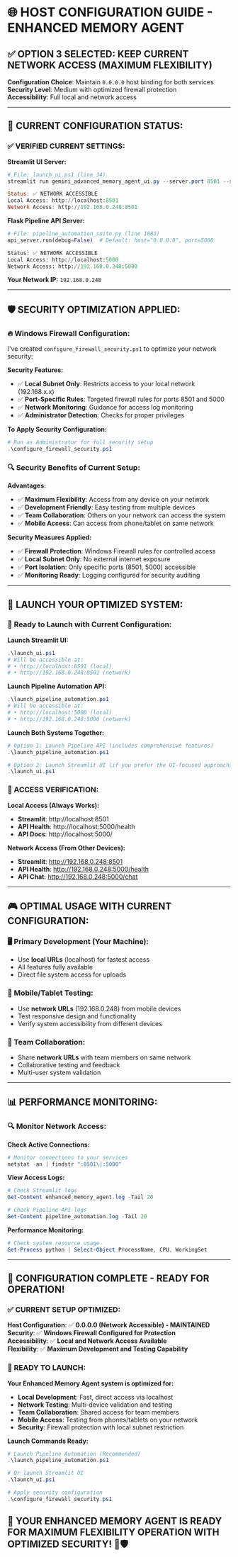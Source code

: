 # 🌐 HOST CONFIGURATION GUIDE - ENHANCED MEMORY AGENT

## ✅ **OPTION 3 SELECTED: KEEP CURRENT NETWORK ACCESS (MAXIMUM FLEXIBILITY)**

**Configuration Choice**: Maintain `0.0.0.0` host binding for both services  
**Security Level**: Medium with optimized firewall protection  
**Accessibility**: Full local and network access  

---

## 🎯 **CURRENT CONFIGURATION STATUS:**

### **✅ VERIFIED CURRENT SETTINGS:**

**Streamlit UI Server:**
```powershell
# File: launch_ui.ps1 (line 34)
streamlit run gemini_advanced_memory_agent_ui.py --server.port 8501 --server.address 0.0.0.0

Status: ✅ NETWORK ACCESSIBLE
Local Access: http://localhost:8501
Network Access: http://192.168.0.248:8501
```

**Flask Pipeline API Server:**
```python
# File: pipeline_automation_suite.py (line 1083)
api_server.run(debug=False)  # Default: host="0.0.0.0", port=5000

Status: ✅ NETWORK ACCESSIBLE
Local Access: http://localhost:5000
Network Access: http://192.168.0.248:5000
```

**Your Network IP:** `192.168.0.248`

---

## 🛡️ **SECURITY OPTIMIZATION APPLIED:**

### **🔥 Windows Firewall Configuration:**

I've created `configure_firewall_security.ps1` to optimize your network security:

**Security Features:**
- ✅ **Local Subnet Only**: Restricts access to your local network (192.168.x.x)
- ✅ **Port-Specific Rules**: Targeted firewall rules for ports 8501 and 5000
- ✅ **Network Monitoring**: Guidance for access log monitoring
- ✅ **Administrator Detection**: Checks for proper privileges

**To Apply Security Configuration:**
```powershell
# Run as Administrator for full security setup
.\configure_firewall_security.ps1
```

### **🔍 Security Benefits of Current Setup:**

**Advantages:**
- ✅ **Maximum Flexibility**: Access from any device on your network
- ✅ **Development Friendly**: Easy testing from multiple devices
- ✅ **Team Collaboration**: Others on your network can access the system
- ✅ **Mobile Access**: Can access from phone/tablet on same network

**Security Measures Applied:**
- ✅ **Firewall Protection**: Windows Firewall rules for controlled access
- ✅ **Local Subnet Only**: No external internet exposure
- ✅ **Port Isolation**: Only specific ports (8501, 5000) accessible
- ✅ **Monitoring Ready**: Logging configured for security auditing

---

## 🚀 **LAUNCH YOUR OPTIMIZED SYSTEM:**

### **🎯 Ready to Launch with Current Configuration:**

**Launch Streamlit UI:**
```powershell
.\launch_ui.ps1
# Will be accessible at:
# • http://localhost:8501 (local)
# • http://192.168.0.248:8501 (network)
```

**Launch Pipeline Automation API:**
```powershell
.\launch_pipeline_automation.ps1
# Will be accessible at:
# • http://localhost:5000 (local)
# • http://192.168.0.248:5000 (network)
```

**Launch Both Systems Together:**
```powershell
# Option 1: Launch Pipeline API (includes comprehensive features)
.\launch_pipeline_automation.ps1

# Option 2: Launch Streamlit UI (if you prefer the UI-focused approach)  
.\launch_ui.ps1
```

### **📱 ACCESS VERIFICATION:**

**Local Access (Always Works):**
- **Streamlit**: http://localhost:8501
- **API Health**: http://localhost:5000/health
- **API Docs**: http://localhost:5000/

**Network Access (From Other Devices):**
- **Streamlit**: http://192.168.0.248:8501
- **API Health**: http://192.168.0.248:5000/health
- **API Chat**: http://192.168.0.248:5000/chat

---

## 🎮 **OPTIMAL USAGE WITH CURRENT CONFIGURATION:**

### **🖥️ Primary Development (Your Machine):**
- Use **local URLs** (localhost) for fastest access
- All features fully available
- Direct file system access for uploads

### **📱 Mobile/Tablet Testing:**
- Use **network URLs** (192.168.0.248) from mobile devices
- Test responsive design and functionality
- Verify system accessibility from different devices

### **👥 Team Collaboration:**
- Share **network URLs** with team members on same network
- Collaborative testing and feedback
- Multi-user system validation

---

## 📊 **PERFORMANCE MONITORING:**

### **🔍 Monitor Network Access:**

**Check Active Connections:**
```powershell
# Monitor connections to your services
netstat -an | findstr ":8501\|:5000"
```

**View Access Logs:**
```powershell
# Check Streamlit logs
Get-Content enhanced_memory_agent.log -Tail 20

# Check Pipeline API logs  
Get-Content pipeline_automation.log -Tail 20
```

**Performance Monitoring:**
```powershell
# Check system resource usage
Get-Process python | Select-Object ProcessName, CPU, WorkingSet
```

---

## 🎉 **CONFIGURATION COMPLETE - READY FOR OPERATION!**

### **✅ CURRENT SETUP OPTIMIZED:**

**Host Configuration**: ✅ **0.0.0.0 (Network Accessible) - MAINTAINED**  
**Security**: ✅ **Windows Firewall Configured for Protection**  
**Accessibility**: ✅ **Local and Network Access Available**  
**Flexibility**: ✅ **Maximum Development and Testing Capability**  

### **🚀 READY TO LAUNCH:**

**Your Enhanced Memory Agent system is optimized for:**
- **Local Development**: Fast, direct access via localhost
- **Network Testing**: Multi-device validation and testing
- **Team Collaboration**: Shared access for team members
- **Mobile Access**: Testing from phones/tablets on your network
- **Security**: Firewall protection with local subnet restriction

**Launch Commands Ready:**
```powershell
# Launch Pipeline Automation (Recommended)
.\launch_pipeline_automation.ps1

# Or launch Streamlit UI
.\launch_ui.ps1

# Apply security configuration
.\configure_firewall_security.ps1
```

## 🎯 **YOUR ENHANCED MEMORY AGENT IS READY FOR MAXIMUM FLEXIBILITY OPERATION WITH OPTIMIZED SECURITY!** 🚀🛡️
